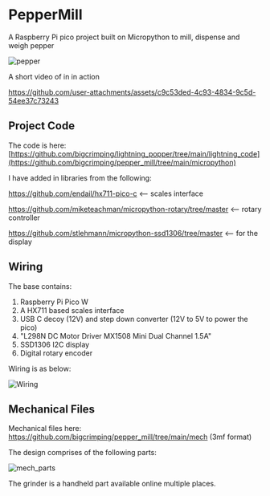 # PepperMill

A Raspberry Pi pico project built on Micropython to mill, dispense and weigh pepper

![pepper](https://github.com/user-attachments/assets/c2a5d115-3f15-4f5c-9b1b-34eb589b6913)

A short video of in in action

https://github.com/user-attachments/assets/c9c53ded-4c93-4834-9c5d-54ee37c73243


## Project Code

The code is here: [https://github.com/bigcrimping/lightning_popper/tree/main/lightning_code](https://github.com/bigcrimping/pepper_mill/tree/main/micropython)

I have added in libraries from the following:

https://github.com/endail/hx711-pico-c <-- scales interface

https://github.com/miketeachman/micropython-rotary/tree/master <-- rotary controller

https://github.com/stlehmann/micropython-ssd1306/tree/master <-- for the display

## Wiring

The base contains:
1) Raspberry Pi Pico W
2) A HX711 based scales interface
3) USB C decoy (12V) and step down converter (12V to 5V to power the pico)
4) "L298N DC Motor Driver MX1508 Mini Dual Channel 1.5A"
5) SSD1306 I2C display
6) Digital rotary encoder

Wiring is as below:


![Wiring](https://github.com/user-attachments/assets/6ebd9db8-6699-4514-912d-9047a004d1da)


## Mechanical Files

Mechanical files here: https://github.com/bigcrimping/pepper_mill/tree/main/mech (3mf format)

The design comprises of the following parts:

![mech_parts](https://github.com/user-attachments/assets/87ea9545-0024-499d-aadf-d75d9e7d9839)

The grinder is a handheld part available online multiple places.
